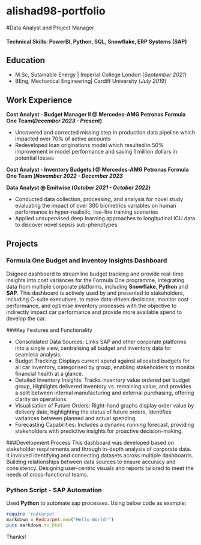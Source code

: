 # alishad98-portfolio

#Data Analyst and Project Manager

#### Technical Skills: PowerBI, Python, SQL, Snowflake, ERP Systems (SAP)

## Education
- M.Sc, Sutainable Energy | Imperial College London (_September 2021_)								       		
- BEng, Mechanical Engineering| Cardiff University (_July 2019_)	 			        		

## Work Experience
**Cost Analyst - Budget Manager II @ Mercedes-AMG Petronas Formula One Team(_December 2023 - Present_)**
- Uncovered and corrected missing step in production data pipeline which impacted over 70% of active accounts
- Redeveloped loan originations model which resulted in 50% improvement in model performance and saving 1 million dollars in potential losses

**Cost Analyst - Inventory Budgets I @ Mercedes-AMG Petronas Formula One Team (_November 2022 - December 2023_**

**Data Analyst @ Emitwise (_October 2021 - October 2022_)**
- Conducted data collection, processing, and analysis for novel study evaluating the impact of over 300 biometrics variables on human performance in hyper-realistic, live-fire training scenarios
- Applied unsupervised deep learning approaches to longitudinal ICU data to discover novel sepsis sub-phenotypes

## Projects
### Formula One Budget and Inventoy Insights Dashboard

Dsigned dashboard to streamline budget tracking and provide real-time insights into cost variances for the Formula One programme, integrating data from multiple corporate platforms, including **Snowflake**, **Python** and **SAP**. This dashboard is actively used by and presented to stakeholders, including C-suite executives, to make data-driven decisions, monitor cost performance, and optimise inventory processes with the objective to indirectly impact car performance and provide more available spend to develop the car.

###Key Features and Functionality
- Consolidated Data Sources: Links SAP and other corporate platforms into a single view, centralising all budget and inventory data for seamless analysis.
- Budget Tracking: Displays current spend against allocated budgets for all car inventory, categorised by group, enabling stakeholders to monitor financial health at a glance.
- Detailed Inventory Insights: Tracks inventory value ordered per budget group, Highlights delivered inventory vs. remaining value, and provides a split between internal manufacturing and external purchasing, offering clarity on operations.
- Visualisation of Future Orders: Right-hand graphs display order value by delivery date, highlighting the status of future orders, Identifies variances between planned and actual spending.
- Forecasting Capabilities: Includes a dynamic running forecast, providing stakeholders with predictive insights for proactive decision-making.

###Development Process
This dashboard was developed based on stakeholder requirements and through in-depth analysis of corporate data. It involved identifying and connecting datasets across multiple dashboards.
Building relationships between data sources to ensure accuracy and consistency.
Designing user-centric visuals and reports tailored to meet the needs of cross-functional teams.





### Python Script - SAP Automation

Used **Python** to automate sap processes. Using below code as example:

```ruby
require 'redcarpet'
markdown = Redcarpet.new("Hello World!")
puts markdown.to_html
```




Thanks!
